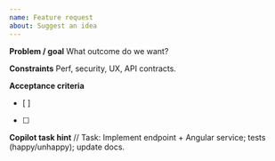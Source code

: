 ```yaml
---
name: Feature request
about: Suggest an idea
---
```


**Problem / goal**
What outcome do we want?

**Constraints**
Perf, security, UX, API contracts.

**Acceptance criteria**
- [ ]
- [ ]

**Copilot task hint**
// Task: Implement endpoint + Angular service; tests (happy/unhappy); update docs.
